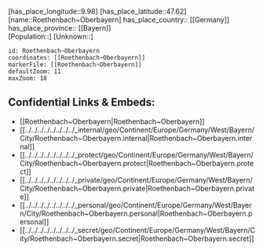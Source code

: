 ﻿---
location: [47.62,9.98] 
mapzoom: [7,12] 
mapmarker: city 
type: City
tags:
- geo/City


SpocWebEntityId: 33850
isDeleted: false
confidential: public

---
[has_place_longitude::9.98] 
[has_place_latitude::47.62] 
[name::Roethenbach~Oberbayern] 
has_place_country:: [[Germany]]  
has_place_province:: [[Bayern]]  
[Population::] 
[Unknown::] 


```leaflet
id: Roethenbach~Oberbayern
coordinates: [[Roethenbach~Oberbayern]] 
markerFile: [[Roethenbach~Oberbayern]] 
defaultZoom: 11 
maxZoom: 18
```


## Confidential Links & Embeds: 
- [[Roethenbach~Oberbayern|Roethenbach~Oberbayern]]  
- [[../../../../../../../../_internal/geo/Continent/Europe/Germany/West/Bayern/City/Roethenbach~Oberbayern.internal|Roethenbach~Oberbayern.internal]] 
- [[../../../../../../../../_protect/geo/Continent/Europe/Germany/West/Bayern/City/Roethenbach~Oberbayern.protect|Roethenbach~Oberbayern.protect]] 
- [[../../../../../../../../_private/geo/Continent/Europe/Germany/West/Bayern/City/Roethenbach~Oberbayern.private|Roethenbach~Oberbayern.private]] 
- [[../../../../../../../../_personal/geo/Continent/Europe/Germany/West/Bayern/City/Roethenbach~Oberbayern.personal|Roethenbach~Oberbayern.personal]] 
- [[../../../../../../../../_secret/geo/Continent/Europe/Germany/West/Bayern/City/Roethenbach~Oberbayern.secret|Roethenbach~Oberbayern.secret]] 
